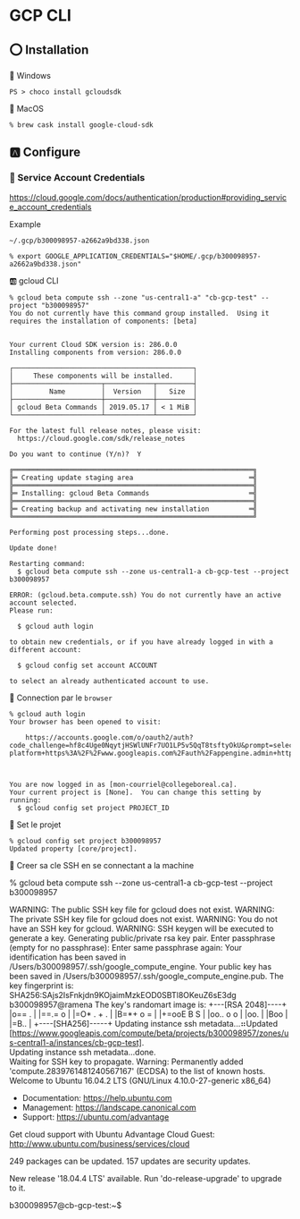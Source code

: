 # GCP CLI

## :o: Installation

:pushpin: Windows

```
PS > choco install gcloudsdk
```

:pushpin: MacOS

```
% brew cask install google-cloud-sdk
```

## :a: Configure

### :pushpin: Service Account Credentials

https://cloud.google.com/docs/authentication/production#providing_service_account_credentials

Example

```
~/.gcp/b300098957-a2662a9bd338.json
```

```
% export GOOGLE_APPLICATION_CREDENTIALS="$HOME/.gcp/b300098957-a2662a9bd338.json"
```

:ab: gcloud CLI

```
% gcloud beta compute ssh --zone "us-central1-a" "cb-gcp-test" --project "b300098957"
You do not currently have this command group installed.  Using it 
requires the installation of components: [beta]


Your current Cloud SDK version is: 286.0.0
Installing components from version: 286.0.0

┌─────────────────────────────────────────────┐
│     These components will be installed.     │
├──────────────────────┬────────────┬─────────┤
│         Name         │  Version   │   Size  │
├──────────────────────┼────────────┼─────────┤
│ gcloud Beta Commands │ 2019.05.17 │ < 1 MiB │
└──────────────────────┴────────────┴─────────┘

For the latest full release notes, please visit:
  https://cloud.google.com/sdk/release_notes

Do you want to continue (Y/n)?  Y

╔════════════════════════════════════════════════════════════╗
╠═ Creating update staging area                             ═╣
╠════════════════════════════════════════════════════════════╣
╠═ Installing: gcloud Beta Commands                         ═╣
╠════════════════════════════════════════════════════════════╣
╠═ Creating backup and activating new installation          ═╣
╚════════════════════════════════════════════════════════════╝

Performing post processing steps...done.                                                                                                                                      

Update done!

Restarting command:
  $ gcloud beta compute ssh --zone us-central1-a cb-gcp-test --project b300098957

ERROR: (gcloud.beta.compute.ssh) You do not currently have an active account selected.
Please run:

  $ gcloud auth login

to obtain new credentials, or if you have already logged in with a
different account:

  $ gcloud config set account ACCOUNT

to select an already authenticated account to use.

```

:pushpin: Connection par le `browser`

```
% gcloud auth login
Your browser has been opened to visit:

    https://accounts.google.com/o/oauth2/auth?code_challenge=hf8c4Uge0NqytjHSWlUNFr7UO1LP5v5QqT8tsftyOkU&prompt=select_account&code_challenge_method=S256&access_type=offline&redirect_uri=http%3A%2F%2Flocalhost%3A8085%2F&response_type=code&client_id=32555940559.apps.googleusercontent.com&scope=openid+https%3A%2F%2Fwww.googleapis.com%2Fauth%2Fuserinfo.email+https%3A%2F%2Fwww.googleapis.com%2Fauth%2Fcloud-platform+https%3A%2F%2Fwww.googleapis.com%2Fauth%2Fappengine.admin+https%3A%2F%2Fwww.googleapis.com%2Fauth%2Fcompute+https%3A%2F%2Fwww.googleapis.com%2Fauth%2Faccounts.reauth



You are now logged in as [mon-courriel@collegeboreal.ca].
Your current project is [None].  You can change this setting by running:
  $ gcloud config set project PROJECT_ID
```

:pushpin: Set le projet

```
% gcloud config set project b300098957
Updated property [core/project].
```

:pushpin: Creer sa cle SSH en se connectant a la machine

% gcloud beta compute ssh --zone us-central1-a cb-gcp-test --project b300098957

WARNING: The public SSH key file for gcloud does not exist.
WARNING: The private SSH key file for gcloud does not exist.
WARNING: You do not have an SSH key for gcloud.
WARNING: SSH keygen will be executed to generate a key.
Generating public/private rsa key pair.
Enter passphrase (empty for no passphrase): 
Enter same passphrase again: 
Your identification has been saved in /Users/b300098957/.ssh/google_compute_engine.
Your public key has been saved in /Users/b300098957/.ssh/google_compute_engine.pub.
The key fingerprint is:
SHA256:SAjs2IsFnkjdn9KOjaimMzkEOD0SBTl8OKeuZ6sE3dg b300098957@ramena
The key's randomart image is:
+---[RSA 2048]----+
|o== .            |
|==.= o           |
|=O* . + .        |
|B=*+ o =         |
|+=ooE B S        |
|oo.. o o         |
|oo.              |
|Boo              |
|=B..             |
+----[SHA256]-----+
Updating instance ssh metadata...⠶Updated [https://www.googleapis.com/compute/beta/projects/b300098957/zones/us-central1-a/instances/cb-gcp-test].                            
Updating instance ssh metadata...done.                                                                                                                                        
Waiting for SSH key to propagate.
Warning: Permanently added 'compute.2839761481240567167' (ECDSA) to the list of known hosts.
Welcome to Ubuntu 16.04.2 LTS (GNU/Linux 4.10.0-27-generic x86_64)

 * Documentation:  https://help.ubuntu.com
 * Management:     https://landscape.canonical.com
 * Support:        https://ubuntu.com/advantage

  Get cloud support with Ubuntu Advantage Cloud Guest:
    http://www.ubuntu.com/business/services/cloud

249 packages can be updated.
157 updates are security updates.

New release '18.04.4 LTS' available.
Run 'do-release-upgrade' to upgrade to it.


b300098957@cb-gcp-test:~$ 
